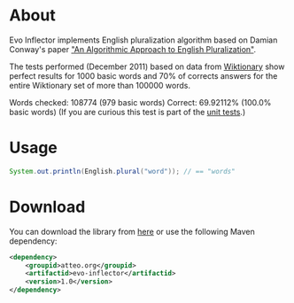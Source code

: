 About
=====

Evo Inflector implements English pluralization algorithm based on Damian Conway's paper ["An Algorithmic Approach to English Pluralization"](http://www.csse.monash.edu.au/~damian/papers/HTML/Plurals.html).

The tests performed (December 2011) based on data from [Wiktionary](http://dumps.wikimedia.org/enwiktionary/latest/) show perfect results for 1000 basic words and 70% of corrects answers for the entire Wiktionary set of more than 100000 words.

Words checked: 108774 (979 basic words)
Correct: 69.92112% (100.0% basic words)
(If you are curious this test is part of the [unit tests](https://github.com/sentinelt/evo-inflector/blob/master/src/test/java/org/atteo/evo/inflector/EnglishInflectorTest.java).)

Usage
=====

```java
System.out.println(English.plural("word")); // == "words"
```

Download
========

You can download the library from [here](http://search.maven.org/remotecontent?filepath=org/atteo/evo-inflector/1.0/evo-inflector-1.0.jar) or use the following Maven dependency:

```xml
<dependency>
    <groupid>atteo.org</groupid>
    <artifactid>evo-inflector</artifactid>
    <version>1.0</version>
</dependency>
```



